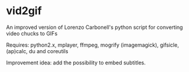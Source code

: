 vid2gif
=======

An improved version of Lorenzo Carbonell's python script for converting video chucks to GIFs

Requires: python2.x, mplayer, ffmpeg, mogrify (imagemagick), gifsicle, (ap)calc, du and coreutils



Improvement idea: add the possibility to embed subtitles.
